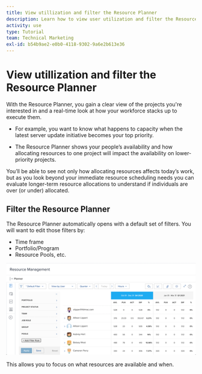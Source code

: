 ```yaml
---
title: View utillization and filter the Resource Planner
description: Learn how to view user utilization and filter the Resource Planner.
activity: use
type: Tutorial
team: Technical Marketing
exl-id: b54b9ae2-e0b0-4118-9302-9a6e2b613e36
---
```

# View utillization and filter the Resource Planner

With the Resource Planner, you gain a clear view of the projects you're interested in and a real-time look at how your workforce stacks up to execute them.

* For example, you want to know what happens to capacity when the latest server update initiative becomes your top priority. 

* The Resource Planner shows your people’s availability and how allocating resources to one project will impact the availability on lower-priority projects.


You’ll be able to see not only how allocating resources affects today’s work, but as you look beyond your immediate resource scheduling needs you can evaluate longer-term resource allocations to understand if individuals are over (or under) allocated.

## Filter the Resource Planner

The Resource Planner automatically opens with a default set of filters. You will want to edit those filters by:

* Time frame
* Portfolio/Program
* Resource Pools, etc.

![resource planner filter](assets/TRP01.png)

This allows you to focus on what resources are available and when.

